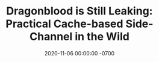 ---
title: "Dragonblood is Still Leaking: Practical Cache-based Side-Channel in the Wild"
date: 2020-11-06 00:00:00 -0700
place: CSAW Applied Research Competition - Virtual
slides: 2020.11.06_csaw_dragonblood.pdf
---